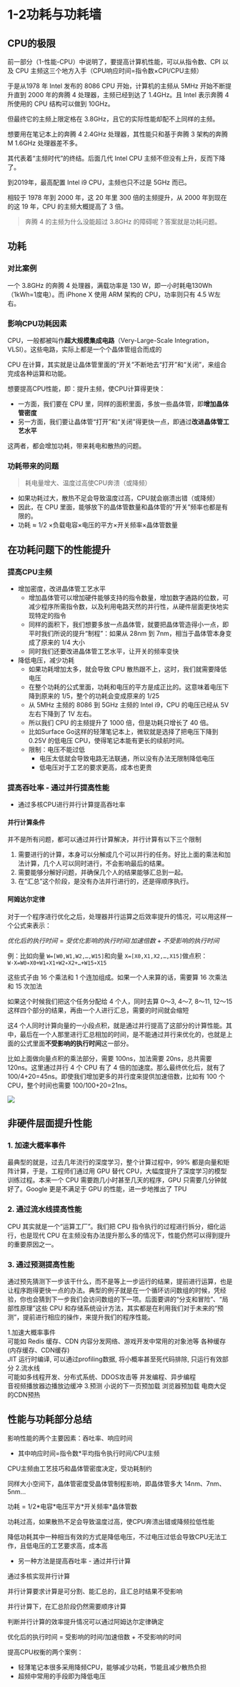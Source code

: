 # 1-2功耗与功耗墙

## CPU的极限

前一部分（1-性能-CPU）中说明了，要提高计算机性能，可以从指令数、CPI 以及 CPU 主频这三个地方入手（CPU响应时间=指令数×CPI/CPU主频）

于是从1978 年 Intel 发布的 8086 CPU 开始，计算机的主频从 5MHz 开始不断提升直到 2000 年的奔腾 4 处理器，主频已经到达了 1.4GHz。且 Intel 表示奔腾 4 所使用的 CPU 结构可以做到 10GHz。

但最终它的主频上限定格在 3.8GHz，且它的实际性能却配不上同样的主频。

想要用在笔记本上的奔腾 4 2.4GHz 处理器，其性能只和基于奔腾 3 架构的奔腾 M 1.6GHz 处理器差不多。

其代表着“主频时代”的终结。后面几代 Intel CPU 主频不但没有上升，反而下降了。

到2019年，最高配置 Intel i9 CPU，主频也只不过是 5GHz 而已。

相较于 1978 年到 2000 年，这 20 年里 300 倍的主频提升，从 2000 年到现在的这 19 年，CPU 的主频大概提高了 3 倍。

> 奔腾 4 的主频为什么没能超过 3.8GHz 的障碍呢？答案就是功耗问题。

## 功耗

### 对比案例

一个 3.8GHz 的奔腾 4 处理器，满载功率是 130 W，即一小时耗电130Wh（1kWh=1度电）。而 iPhone X 使用 ARM 架构的 CPU，功率则只有 4.5 W左右。

### 影响CPU功耗因素

CPU，一般都被叫作**超大规模集成电路**（Very-Large-Scale Integration，VLSI）。这些电路，实际上都是一个个晶体管组合而成的

CPU 在计算，其实就是让晶体管里面的“开关”不断地去“打开”和“关闭”，来组合完成各种运算和功能。

想要提高CPU性能，即：提升主频，使CPU计算得更快：

* 一方面，我们要在 CPU 里，同样的面积里面，多放一些晶体管，即**增加晶体管密度**
* 另一方面，我们要让晶体管“打开”和“关闭”得更快一点，即通过**改进晶体管工艺水平**

这两者，都会增加功耗，带来耗电和散热的问题。

### 功耗带来的问题

> 耗电量增大、温度过高使CPU奔溃（或降频）

* 如果功耗过大，散热不足会导致温度过高，CPU就会崩溃出错（或降频）
* 因此，在 CPU 里面，能够放下的晶体管数量和晶体管的“开关”频率也都是有限的。
* 功耗 ≈ 1/2 ×负载电容×电压的平方×开关频率×晶体管数量

## 在功耗问题下的性能提升

### 提高CPU主频

* 增加密度，改进晶体管工艺水平
  * 增加晶体管可以增加硬件能够支持的指令数量，增加数字通路的位数，可减少程序所需指令数，以及利用电路天然的并行性，从硬件层面更快地实现特定的指令
  * 同样的面积下，我们想要多放一点晶体管，就要把晶体管造得小一点，即平时我们所说的提升“制程”：如果从 28nm 到 7nm，相当于晶体管本身变成了原来的 1/4 大小
  * 同时我们还要改进晶体管工艺水平，让开关的频率变快
* 降低电压，减少功耗
  * 如果功耗增加太多，就会导致 CPU 散热跟不上，这时，我们就需要降低电压
  * 在整个功耗的公式里面，功耗和电压的平方是成正比的。这意味着电压下降到原来的 1/5，整个的功耗会变成原来的 1/25
  * 从 5MHz 主频的 8086 到 5GHz 主频的 Intel i9，CPU 的电压已经从 5V 左右下降到了 1V 左右。
  * 所以我们 CPU 的主频提升了 1000 倍，但是功耗只增长了 40 倍。
  * 比如Surface Go这样的轻薄笔记本上，微软就是选择了把电压下降到 0.25V 的低电压 CPU，使得笔记本能有更长的续航时间。
  * 限制：电压不能过低
    * 电压太低就会导致电路无法联通，所以没有办法无限制降低电压
    * 低电压对于工艺的要求更高，成本也更贵

### 提高吞吐率 - 通过并行提高性能

* 通过多核CPU进行并行计算提高吞吐率

#### 并行计算条件

并不是所有问题，都可以通过并行计算解决，并行计算有以下三个限制

1. 需要进行的计算，本身可以分解成几个可以并行的任务。好比上面的乘法和加法计算，几个人可以同时进行，不会影响最后的结果。
2. 需要能够分解好问题，并确保几个人的结果能够汇总到一起。
3. 在“汇总”这个阶段，是没有办法并行进行的，还是得顺序执行。

#### 阿姆达尔定律

对于一个程序进行优化之后，处理器并行运算之后效率提升的情况，可以用这样一个公式来表示：

$优化后的执行时间 = 受优化影响的执行时间 / 加速倍数 + 不受影响的执行时间$

例：比如向量 `W=[W0,W1,W2,…,W15]`和向量 `X=[X0,X1,X2,…,X15]`做点积：`W·X=W0∗X0+W1∗X1+W2∗X2+…+W15∗X15`

这些式子由 16 个乘法和 1 个连加组成。如果一个人来算的话，需要算 16 次乘法和 15 次加法

如果这个时候我们把这个任务分配给 4 个人，同时去算 0～3, 4～7, 8～11, 12～15 这样四个部分的结果，再由一个人进行汇总，需要的时间就会缩短

这4 个人同时计算向量的一小段点积，就是通过并行提高了这部分的计算性能。其中，最后在一个人那里进行汇总相加的时间，是不能通过并行来优化的，也就是上面的公式里面**不受影响的执行时间**这一部分。

比如上面做向量点积的乘法部分，需要 100ns，加法需要 20ns，总共需要 120ns。这里通过并行 4 个 CPU 有了 4 倍的加速度。那么最终优化后，就有了 100/4+20=45ns。即使我们增加更多的并行度来提供加速倍数，比如有 100 个 CPU，整个时间也需要 100/100+20=21ns。

![](<../.gitbook/assets/image (1).png>)

## 非硬件层面提升性能

### 1. 加速大概率事件

最典型的就是，过去几年流行的深度学习，整个计算过程中，99% 都是向量和矩阵计算，于是，工程师们通过用 GPU 替代 CPU，大幅度提升了深度学习的模型训练过程。本来一个 CPU 需要跑几小时甚至几天的程序，GPU 只需要几分钟就好了。Google 更是不满足于 GPU 的性能，进一步地推出了 TPU

### 2. 通过流水线提高性能

CPU 其实就是一个“运算工厂”。我们把 CPU 指令执行的过程进行拆分，细化运行，也是现代 CPU 在主频没有办法提升那么多的情况下，性能仍然可以得到提升的重要原因之一。

### 3. 通过预测提高性能

通过预先猜测下一步该干什么，而不是等上一步运行的结果，提前进行运算，也是让程序跑得更快一点的办法。典型的例子就是在一个循环访问数组的时候，凭经验，你也会猜到下一步我们会访问数组的下一项。后面要讲的“分支和冒险”、“局部性原理”这些 CPU 和存储系统设计方法，其实都是在利用我们对于未来的“预测”，提前进行相应的操作，来提升我们的程序性能。

1.加速大概率事件\
可能如 Redis 缓存、CDN 内容分发网络、游戏开发中常用的对象池等 各种缓存(内存缓存、CDN缓存)\
JIT 运行时编译, 可以通过profiling数据, 将小概率甚至死代码排除, 只运行有效部分 2.流水线\
可能如多线程开发、分布式系统、DDOS攻击等 并发编程、异步编程\
音视频播放器边播放边缓冲 3.预测 小说的下一页预加载 浏览器预加载 电商大促的CDN预热

## 性能与功耗部分总结

影响性能的两个主要因素：吞吐率、响应时间

* 其中响应时间=指令数\*平均指令执行时间/CPU主频

CPU主频由工艺技巧和晶体管密度决定，受功耗制约

同样大小空间下，晶体管密度受晶体管制程影响，即晶体管多大 14nm、7nm、5nm...

功耗 = 1/2\*电容\*电压平方\*开关频率\*晶体管数

功耗过高，如果散热不足会导致温度过高，使CPU奔溃出错或降频拉低性能

降低功耗其中一种相当有效的方式是降低电压，不过电压过低会导致CPU无法工作，且低电压的工艺要求高，成本高

* 另一种方法是提高吞吐率 - 通过并行计算

通过多核实现并行计算

并行计算要求计算是可分割、能汇总的，且汇总时结果不受影响

并行计算下，在汇总阶段仍然需要顺序计算

判断并行计算的效率提升情况可以通过阿姆达尔定律确定

优化后的执行时间 = 受影响的时间/加速倍数 + 不受影响的时间

提高CPU权衡的两个案例：

* 轻薄笔记本很多采用降频CPU，能够减少功耗，节能且减少散热负担
* 超频中常用的手段即为降低电压
